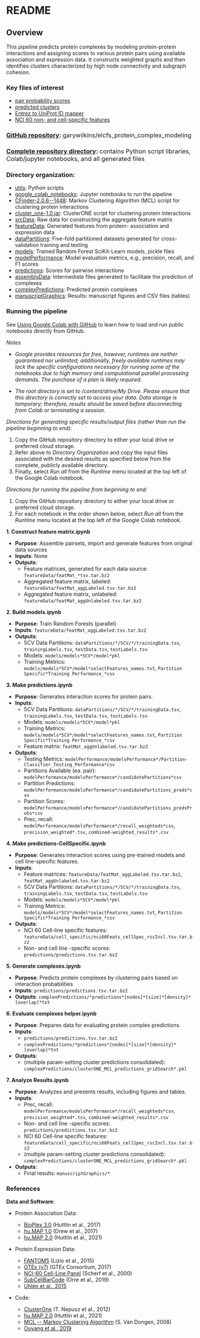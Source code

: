# README

## Overview
This pipeline predicts protein complexes by modeling protein-protein interactions and assigning scores to various
protein pairs using available association and expression data. It constructs weighted graphs and then identifies
clusters characterized by high node connectivity and subgraph cohesion.

### Key files of interest
- <span style="font-weight: normal;">[pair probability scores](https://drive.google.com/file/d/1Cn5zRitrl4i1S_WU2DBKCpR1Aj0_bLmb/view?usp=sharing)</span>
- <span style="font-weight: normal;">[predicted clusters](https://drive.google.com/file/d/1-INlBd1bCZiYBd7vwJqvjYiBB3QpEoNK/view?usp=sharing)</span>
- <span style="font-weight: normal;">[Entrez to UniProt ID mapper](https://drive.google.com/file/d/1tT28krOYbgxQ2S3RtSvuA6cG2SA91AN0/view?usp=sharing)</span>
- <span style="font-weight: normal;">[NCI 60 non- and cell-specific features](https://drive.google.com/file/d/1-A66udgX7YWC-Oh7luKY5SzJuhKjPDKR/view?usp=sharing)</span>

### [GitHub repository](https://github.com/garywilkins/elcfs_protein_complex_modeling): <span style="font-weight: normal; font-size: 1em;">garywilkins/elcfs_protein_complex_modeling</span>

### [Complete repository directory](https://drive.google.com/drive/folders/1OEa0NVYCYnhOZmRa_pycIlpNx9ySJIea?usp=drive_link): <span style="font-weight: normal; font-size: 1em;">contains Python script libraries, Colab/jupyter notebooks, and all generated files</span>

### Directory organization: 
- [utils](https://drive.google.com/drive/folders/1uTxp5JFcyc3ZuDj0Y2dj8H61KWbdavvt?usp=drive_link): Python scripts
- [google_colab_notebooks](https://drive.google.com/drive/folders/1t_LPl1zaOkumbwkWCjw3zZ4TTroMkzWH?usp=drive_link): Jupyter notebooks to run the pipeline
- [CFinder-2.0.6--1448](https://drive.google.com/drive/folders/1v2vkPTisRzkhYpw0knofvix4nYfVWH5g?usp=drive_link): Markov Clustering Algorithm (MCL) script for clustering protein interactions
- [cluster_one-1.0.jar](https://drive.google.com/file/d/1v5qzD4x9a3Z_nhyYMqhfay43R5fTFfE1/view?usp=sharing): ClusterONE script for clustering protein interactions
- [srcData](https://drive.google.com/drive/folders/1uRBDZmEyVQ7tMJGwATt3HAvUCA5i3UjD?usp=sharing): Raw data for constructing the aggregate feature matrix
- [featureData](https://drive.google.com/drive/folders/1uKeFzRYbmWqB-Uj12LWMzTCsoh9X7hFd?usp=drive_link): Generated features from protein- association and expression data
- [dataPartitions](https://drive.google.com/drive/folders/1uKAA-lPKHZ16NfGQ3Daff1_SpDXyXIJ3?usp=drive_link): Five-fold partitioned datasets generated for cross-validation training and testing
- [models](https://drive.google.com/drive/folders/1vluMdzWFwDj3amFcsAuWMODswQzPxXtA?usp=drive_link): Trained Random Forest SciKit-Learn models, pickle files
- [modelPerformance](https://drive.google.com/drive/folders/1cv9KvPHR-Ki8yzAqYOqYa31JlGSX3ER0?usp=drive_link): Model evaluation metrics, e.g., precision, recall, and F1 scores
- [predictions](https://drive.google.com/drive/folders/1uGkJ9nt4os_8gi20hgkvY8gj3sh8KKZC?usp=drive_link): Scores for pairwise interactions
- [assemblyData](https://drive.google.com/drive/folders/1157Db3XnN_cW281r5jzjS49BSqDJ8XP7?usp=drive_link): Intermediate files generated to facilitate the prediction of complexes
- [complexPredictions](https://drive.google.com/drive/folders/1toyvOccqIr7IkaQoGo4ZDnpq5UZJf0N2?usp=drive_link): Predicted protein complexes
- [manuscriptGraphics](https://drive.google.com/drive/folders/1ty2RRhuJV2BThuRYmCwO9xOXOvvq8GDh?usp=drive_link): Results: manuscript figures and CSV files (tables)

### Running the pipeline
See [Using Google Colab with GitHub](https://colab.research.google.com/github/googlecolab/colabtools/blob/main/notebooks/colab-github-demo.ipynb) to learn how to load and run public notebooks directly from GitHub.

*Notes*
- *Google provides resources for free, however, runtimes are neither guaranteed nor unlimited; additionally, freely available runtimes may lack the specific configurations necessary for running some of the notebooks due to high memory and computational parallel processing demands.  The purchase of a plan is likely required.*

- *The root directory is set to /content/drive/My Drive.  Please ensure that this directory is correctly set to access your data.  Data storage is temporary; therefore, results should be saved before disconnecting from Colab or terminating a session.*

*Directions for generating specific results/output files (rather than run the pipeline beginning to end):*
1) Copy the GitHub repository directory to either your local drive or preferred cloud storage.  
2) Refer above to *Directory Organization* and copy the input files associated with the desired results as specified below from the complete, publicly available directory.  
3) Finally, select *Run all* from the *Runtime* menu located at the top left of the Google Colab notebook. 

*Directions for running the pipeline from beginning to end:* 
1) Copy the GitHub repository directory to either your local drive or preferred cloud storage. 
2) For each notebook in the order shown below, select *Run all* from the *Runtime* menu located at the top left of the Google Colab notebook. 

**1. Construct feature matrix.ipynb**
- **Purpose**: Assemble pairsets, import and generate features from original data sources
- **Inputs**: None
- **Outputs**:
  - Feature matrices, generated for each data source: `featureData/featMat_*tsv.tar.bz2`
  - Aggregated feature matrix, labeled: `featureData/featMat_aggLabeled.tsv.tar.bz2`
  - Aggregated feature matrix, unlabeled: `featureData/featMat_aggUnlabeled.tsv.tar.bz2`

**2. Build models.ipynb**
- **Purpose**: Train Random Forests (parallel)
- **Inputs**: `featureData/featMat_aggLabeled.tsv.tar.bz2`
- **Outputs**:
  - 5CV Data Partitions: `dataPartitions/*/5CV/*/trainingData.tsv`, `trainingLabels.tsv`, `testData.tsv`, `testLabels.tsv`
  - Models: `models/models*5CV*/model*pkl`
  - Training Metrics: `models/models*5CV*/model*selectFeatures_names.txt`, `Partition Specific*Training Performance_*csv` 

**3. Make predictions.ipynb**
- **Purpose**: Generates interaction scores for protein pairs.
- **Inputs**:
  - 5CV Data Partitions: `dataPartitions/*/5CV/*/trainingData.tsv`, `trainingLabels.tsv`, `testData.tsv`, `testLabels.tsv`
  - Models: `models/models*5CV*/model*pkl`
  - Training Metrics: `models/models*5CV*/model*selectFeatures_names.txt`, `Partition Specific*Training Performance_*csv`
  - Feature matrix: `featMat_aggUnlabeled.tsv.tar.bz2`
- **Outputs**:
  - Testing Metrics: `modelPerformance/modelsPerformance*/Partition-Classifier_Testing_Performance*csv`
  - Partitions Available (ea. pair): `modelPerformance/modelsPerformance*/candidatePartitions*csv`
  - Partition Predictions: `modelPerformance/modelsPerformance*/candidatePartitions_preds*csv`
  - Partition Scores: `modelPerformance/modelsPerformance*/candidatePartitions_predsProbs*csv`
  - Prec, recall: `modelPerformance/modelsPerformance*/recall_weighteds*csv`, `precision_weighted*.tsv`, `combined-weighted_results*.csv`

**4. Make predictions-CellSpecific.ipynb**
- **Purpose**: Generates interaction scores using pre-trained models and cell line-specific features.
- **Inputs**:
  - Feature matrices: `featureData/featMat_aggLabeled.tsv.tar.bz2`, `featMat_aggUnlabeled.tsv.tar.bz2`
  - 5CV Data Partitions: `dataPartitions/*/5CV/*/trainingData.tsv`, `trainingLabels.tsv`, `testData.tsv`, `testLabels.tsv`
  - Models: `models/models*5CV*/model*pkl`
  - Training Metrics: `models/models*5CV*/model*selectFeatures_names.txt`, `Partition Specific*Training Performance_*csv`
- **Outputs**:
  - NCI 60 Cell-line specific features: `featureData/cell_specific/nci60Feats_cellSpec_rscIncl.tsv.tar.bz2`
  - Non- and cell line -specific scores: `predictions/predictions.tsv.tar.bz2`

**5. Generate complexes.ipynb**
- **Purpose**: Predicts protein complexes by clustering pairs based on interaction probabilities
- **Inputs**: `predictions/predictions.tsv.tar.bz2`
- **Outputs**: `complexPredictions/*predictions*[nodes]*[size]*[density]*[overlap]*txt`

**6. Evaluate complexes helper.ipynb**
- **Purpose**: Prepares data for evaluating protein complex predictions.
- **Inputs**:
  - `predictions/predictions.tsv.tar.bz2`
  - `complexPredictions/*predictions*[nodes]*[size]*[density]*[overlap]*txt`
- **Outputs**:
  - (multiple param-setting cluster predictions consolidated): 
  `complexPredictions/clusterONE_MCL_predictions_gridSearch*.pkl`

**7. Analyze Results.ipynb**
- **Purpose**: Analyzes and presents results, including figures and tables.
- **Inputs**:
  - Prec, recall: `modelPerformance/modelsPerformance*/recall_weighteds*csv`, `precision_weighted*.tsv`, `combined-weighted_results*.csv`
  - Non- and cell line -specific scores: `predictions/predictions.tsv.tar.bz2`
  - NCI 60 Cell-line specific features: `featureData/cell_specific/nci60Feats_cellSpec_rscIncl.tsv.tar.bz2`
  - (multiple param-setting cluster predictions consolidated): 
  `complexPredictions/clusterONE_MCL_predictions_gridSearch*.pkl`
- **Outputs**:
  - Final results: `manuscriptGraphics/*`

### References
**Data and Software**:
- Protein Association Data:
    - [BioPlex 3.0](https://bioplex.hms.harvard.edu/data/) (Huttlin et al., 2017)
    - [hu.MAP 1.0](http://hu.proteincomplexes.org/download/) (Drew et al., 2017)
    - [hu.MAP 2.0](http://humap2.proteincomplexes.org/download) (Huttlin et al., 2021)


- Protein Expression Data:
    - [FANTOM5](https://www.proteinatlas.org/download/rna_tissue_fantom.tsv.zip) (Lizio et al., 2015)
    - [GTEx (v7)](https://www.proteinatlas.org/download/rna_tissue_gtex.tsv.zip) (GTEx Consortium, 2017)
    - [NCI-60 Cell-Line Panel](https://www.proteomicsdb.org/proteomicsdb/#projects/35) (Scherf et al., 2000)
    - [SubCellBarCode](https://lehtio-lab.se/subcellbarcode/) (Orre et al., 2019)
    - [Uhlén et al., 2015](https://www.proteinatlas.org/download/rna_transcript.tsv.gz)


- Code:
    - [ClusterOne](https://paccanarolab.org/cluster-one/) (T. Nepusz et al., 2012)
    - [hu.MAP 2.0](https://github.com/marcottelab/protein_complex_maps) (Huttlin et al., 2021)
    - [MCL -- Markov Clustering Algorithm](https://micans.org/mcl/) (S. Van Dongen, 2008)
    - [Ouyang et al., 2019](https://modelzoo.cellprofiling.org)
